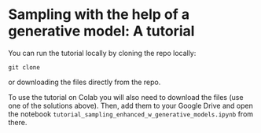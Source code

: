 # Sampling with the help of a generative model: A tutorial


You can run the tutorial locally by cloning the repo locally:
```
git clone 
```
or downloading the files directly from the repo.

To use the tutorial on Colab you will also need to download the files (use one of the solutions above). Then, add them to your Google Drive and open the notebook `tutorial_sampling_enhanced_w_generative_models.ipynb` from there. 
